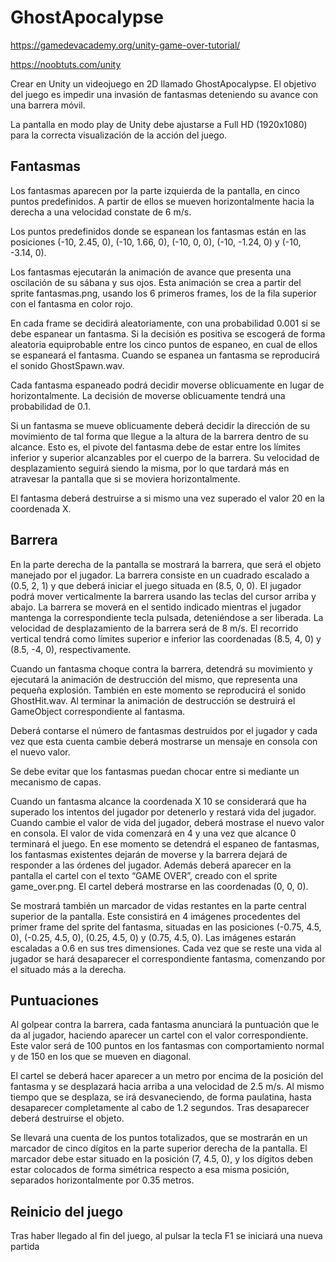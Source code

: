 # GhostApocalypse

https://gamedevacademy.org/unity-game-over-tutorial/

https://noobtuts.com/unity

Crear en Unity un videojuego en 2D llamado GhostApocalypse. El objetivo del juego es impedir
una invasión de fantasmas deteniendo su avance con una barrera móvil.

La pantalla en modo play de Unity debe ajustarse a Full HD (1920x1080) para la correcta
visualización de la acción del juego.

## Fantasmas
Los fantasmas aparecen por la parte izquierda de la pantalla, en cinco puntos predefinidos. A partir
de ellos se mueven horizontalmente hacia la derecha a una velocidad constate de 6 m/s.

Los puntos predefinidos donde se espanean los fantasmas están en las posiciones (-10, 2.45, 0),
(-10, 1.66, 0), (-10, 0, 0), (-10, -1.24, 0) y (-10, -3.14, 0).

Los fantasmas ejecutarán la animación de avance que presenta una oscilación de su sábana y sus
ojos. Esta animación se crea a partir del sprite fantasmas.png, usando los 6 primeros frames, los
de la fila superior con el fantasma en color rojo.

En cada frame se decidirá aleatoriamente, con una probabilidad 0.001 si se debe espanear un
fantasma. Si la decisión es positiva se escogerá de forma aleatoria equiprobable entre los cinco
puntos de espaneo, en cual de ellos se espaneará el fantasma. Cuando se espanea un fantasma se
reproducirá el sonido GhostSpawn.wav.

Cada fantasma espaneado podrá decidir moverse oblicuamente en lugar de horizontalmente. La
decisión de moverse oblicuamente tendrá una probabilidad de 0.1.

Si un fantasma se mueve oblicuamente deberá decidir la dirección de su movimiento de tal forma
que llegue a la altura de la barrera dentro de su alcance. Esto es, el pivote del fantasma debe de estar
entre los límites inferior y superior alcanzables por el cuerpo de la barrera. Su velocidad de
desplazamiento seguirá siendo la misma, por lo que tardará más en atravesar la pantalla que si se
moviera horizontalmente.

El fantasma deberá destruirse a si mismo una vez superado el valor 20 en la coordenada X.

## Barrera
En la parte derecha de la pantalla se mostrará la barrera, que será el objeto manejado por el jugador.
La barrera consiste en un cuadrado escalado a (0.5, 2, 1) y que deberá iniciar el juego situada
en (8.5, 0, 0). El jugador podrá mover verticalmente la barrera usando las teclas del cursor
arriba y abajo. La barrera se moverá en el sentido indicado mientras el jugador mantenga la
correspondiente tecla pulsada, deteniéndose a ser liberada. La velocidad de desplazamiento de la
barrera será de 8 m/s. El recorrido vertical tendrá como límites superior e inferior las coordenadas
(8.5, 4, 0) y (8.5, -4, 0), respectivamente.

Cuando un fantasma choque contra la barrera, detendrá su movimiento y ejecutará la animación de
destrucción del mismo, que representa una pequeña explosión. También en este momento se
reproducirá el sonido GhostHit.wav. Al terminar la animación de destrucción se destruirá el
GameObject correspondiente al fantasma.

Deberá contarse el número de fantasmas destruidos por el jugador y cada vez que esta cuenta
cambie deberá mostrarse un mensaje en consola con el nuevo valor.

Se debe evitar que los fantasmas puedan chocar entre si mediante un mecanismo de capas.

Cuando un fantasma alcance la coordenada X 10 se considerará que ha superado los intentos del
jugador por detenerlo y restará vida del jugador. Cuando cambie el valor de vida del jugador, deberá
mostrase el nuevo valor en consola. El valor de vida comenzará en 4 y una vez que alcance 0
terminará el juego. En ese momento se detendrá el espaneo de fantasmas, los fantasmas existentes
dejarán de moverse y la barrera dejará de responder a las órdenes del jugador. Además deberá
aparecer en la pantalla el cartel con el texto “GAME OVER”, creado con el sprite game_over.png.
El cartel deberá mostrarse en las coordenadas (0, 0, 0).

Se mostrará también un marcador de vidas restantes en la parte central superior de la pantalla. Este
consistirá en 4 imágenes procedentes del primer frame del sprite del fantasma, situadas en las
posiciones (-0.75, 4.5, 0), (-0.25, 4.5, 0), (0.25, 4.5, 0) y (0.75, 4.5, 0). Las
imágenes estarán escaladas a 0.6 en sus tres dimensiones. Cada vez que se reste una vida al jugador se
hará desaparecer el correspondiente fantasma, comenzando por el situado más a la derecha.

## Puntuaciones
Al golpear contra la barrera, cada fantasma anunciará la puntuación que le da al jugador, haciendo
aparecer un cartel con el valor correspondiente. Este valor será de 100 puntos en los fantasmas con
comportamiento normal y de 150 en los que se mueven en diagonal.

El cartel se deberá hacer aparecer a un metro por encima de la posición del fantasma y se desplazará
hacia arriba a una velocidad de 2.5 m/s. Al mismo tiempo que se desplaza, se irá desvaneciendo, de
forma paulatina, hasta desaparecer completamente al cabo de 1.2 segundos. Tras desaparecer
deberá destruirse el objeto.

Se llevará una cuenta de los puntos totalizados, que se mostrarán en un marcador de cinco dígitos en
la parte superior derecha de la pantalla. El marcador debe estar situado en la posición (7, 4.5, 0),
y los dígitos deben estar colocados de forma simétrica respecto a esa misma posición, separados
horizontalmente por 0.35 metros.

## Reinicio del juego
Tras haber llegado al fin del juego, al pulsar la tecla F1 se iniciará una nueva partida
